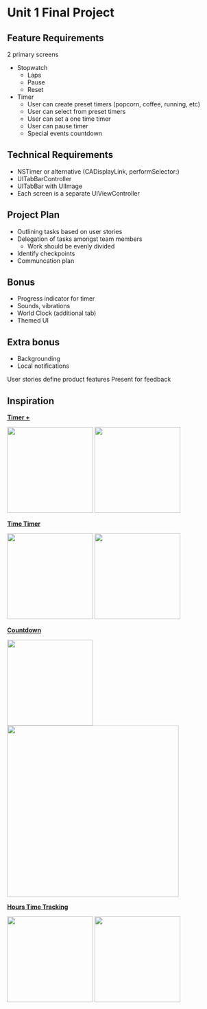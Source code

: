 # Unit 1 Final Project

## Feature Requirements
2 primary screens

* Stopwatch
  * Laps
  * Pause
  * Reset
* Timer
  * User can create preset timers (popcorn, coffee, running, etc)
  * User can select from preset timers
  * User can set a one time timer
  * User can pause timer
  * Special events countdown

## Technical Requirements
* NSTimer or alternative (CADisplayLink, performSelector:)
* UITabBarController
* UITabBar with UIImage
* Each screen is a separate UIViewController

## Project Plan
* Outlining tasks based on user stories
* Delegation of tasks amongst team members
	* Work should be evenly divided
* Identify checkpoints
* Communcation plan
 
## Bonus
* Progress indicator for timer
* Sounds, vibrations
* World Clock (additional tab)
* Themed UI

## Extra bonus
* Backgrounding
* Local notifications

User stories define product features
Present for feedback

## Inspiration

**[Timer +](https://itunes.apple.com/us/app/timer+/id391564049?mt=8)**  

<img src="http://a4.mzstatic.com/us/r30/Purple5/v4/26/5a/37/265a3770-3c53-0b02-0075-bbbd0661c16e/screen322x572.jpeg" width="200">
<img src="http://a1.mzstatic.com/us/r30/Purple5/v4/fd/fb/f7/fdfbf7a9-a82e-10c7-5844-482ec9e46a80/screen322x572.jpeg" width="200">

**[Time Timer](https://itunes.apple.com/us/app/time-timer/id332520417?mt=8)**  

<img src="http://a2.mzstatic.com/us/r30/Purple7/v4/81/71/ae/8171aee1-9511-1d79-4cd3-61983e6ec927/screen322x572.jpeg" width="200">
<img src="http://a4.mzstatic.com/us/r30/Purple5/v4/5b/73/4d/5b734d7a-268a-dbe4-e39b-69ed3aa3ef56/screen322x572.jpeg" width="200">

**[Countdown](https://itunes.apple.com/us/app/countdown!!-event-reminders/id424216726?mt=8)**  

<img src="http://a3.mzstatic.com/us/r30/Purple1/v4/e3/ec/4c/e3ec4c25-bf91-214d-33c3-4f1634d8827f/screen322x572.jpeg" width="200">
<img src="http://a1.mzstatic.com/us/r30/Purple7/v4/2b/6c/b5/2b6cb5a3-df2d-1fcb-cfdd-38782a32d20e/screen640x640.jpeg" width="400">

**[Hours Time Tracking](https://itunes.apple.com/us/app/hours-time-tracking/id895933956?mt=8)**   

<img src="http://a3.mzstatic.com/us/r30/Purple5/v4/7e/f6/6d/7ef66d2e-65d0-b698-8d5a-7f07107b2b34/screen322x572.jpeg" width="200">
<img src="http://a1.mzstatic.com/us/r30/Purple3/v4/30/ea/c7/30eac7e2-8737-e657-48bc-0363d1c27099/screen322x572.jpeg" width="200">


